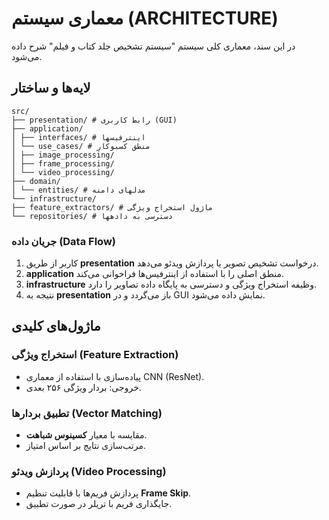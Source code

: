 # معماری سیستم (ARCHITECTURE)

در این سند، معماری کلی سیستم "سیستم تشخیص جلد کتاب و فیلم" شرح داده می‌شود.

## لایه‌ها و ساختار

```
src/
├── presentation/ # رابط کاربری (GUI)
├── application/
│ ├── interfaces/ # اینترفیسها
│ └── use_cases/ # منطق کسبوکار
│ ├── image_processing/
│ ├── frame_processing/
│ └── video_processing/
├── domain/
│ └── entities/ # مدلهای دامنه
└── infrastructure/
├── feature_extractors/ # ماژول استخراج ویژگی
└── repositories/ # دسترسی به دادهها
```

### جریان داده (Data Flow)
1. کاربر از طریق **presentation** درخواست تشخیص تصویر یا پردازش ویدئو می‌دهد.  
2. **application** منطق اصلی را با استفاده از اینترفیس‌ها فراخوانی می‌کند.  
3. **infrastructure** وظیفه استخراج ویژگی و دسترسی به پایگاه داده تصاویر را دارد.  
4. نتیجه به **presentation** باز می‌گردد و در GUI نمایش داده می‌شود.

## ماژول‌های کلیدی

### استخراج ویژگی (Feature Extraction)
- پیاده‌سازی با استفاده از معماری CNN (ResNet).  
- خروجی: بردار ویژگی ۲۵۶ بعدی.

### تطبیق بردارها (Vector Matching)
- مقایسه با معیار **کسینوس شباهت**.  
- مرتب‌سازی نتایج بر اساس امتیاز.

### پردازش ویدئو (Video Processing)
- پردازش فریم‌ها با قابلیت تنظیم **Frame Skip**.  
- جایگذاری فریم با تریلر در صورت تطبیق.
